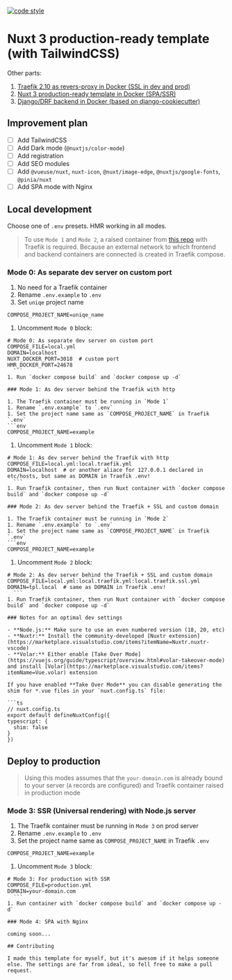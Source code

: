 [![code style](https://antfu.me/badge-code-style.svg)](https://github.com/antfu/eslint-config)
# Nuxt 3 production-ready template (with TailwindCSS)

Other parts:

1. [Traefik 2.10 as revers-proxy in Docker (SSL in dev and prod)](https://github.com/baikov/tpl-traefik)
2. [Nuxt 3 production-ready template in Docker (SPA/SSR)](https://github.com/baikov/tpl-nuxt3)
3. [Django/DRF backend in Docker (based on django-cookiecutter)](https://github.com/baikov/drf-tpl)

## Improvement plan

- [ ] Add TailwindCSS
- [ ] Add Dark mode (`@nuxtjs/color-mode`)
- [ ] Add registration
- [ ] Add SEO modules
- [ ] Add `@vueuse/nuxt`, `nuxt-icon`, `@nuxt/image-edge`, `@nuxtjs/google-fonts`, `@pinia/nuxt`
- [ ] Add SPA mode with Nginx

## Local development

Choose one of `.env` presets. HMR working in all modes.

> To use `Mode 1` and `Mode 2`, a raised container from [this repo](https://github.com/baikov/tpl-traefik) with Traefik is required. Because an external network to which frontend and backend containers are connected is created in Traefik compose.

### Mode 0: As separate dev server on custom port

1. No need for a Traefik container
1. Rename `.env.example` to `.env`
1. Set `uniqe` project name
  ```env
  COMPOSE_PROJECT_NAME=uniqe_name
  ```
1. Uncomment `Mode 0` block:
  ```env
  # Mode 0: As separate dev server on custom port
  COMPOSE_FILE=local.yml
  DOMAIN=localhost
  NUXT_DOCKER_PORT=3018  # custom port
  HMR_DOCKER_PORT=24678
    ```
1. Run `docker compose build` and `docker compose up -d`

### Mode 1: As dev server behind the Traefik with http

1. The Traefik container must be running in `Mode 1`
1. Rename `.env.example` to `.env`
1. Set the project name same as `COMPOSE_PROJECT_NAME` in Traefik `.env`
  ```env
  COMPOSE_PROJECT_NAME=example
  ```
1. Uncomment `Mode 1` block:
  ```env
  # Mode 1: As dev server behind the Traefik with http
  COMPOSE_FILE=local.yml:local.traefik.yml
  DOMAIN=localhost  # or another aliace for 127.0.0.1 declared in etc/hosts, but same as DOMAIN in Traefik .env!
    ```
1. Run Traefik container, then run Nuxt container with `docker compose build` and `docker compose up -d`

### Mode 2: As dev server behind the Traefik + SSL and custom domain

1. The Traefik container must be running in `Mode 2`
1. Rename `.env.example` to `.env`
1. Set the project name same as `COMPOSE_PROJECT_NAME` in Traefik `.env`
  ```env
  COMPOSE_PROJECT_NAME=example
  ```
1. Uncomment `Mode 2` block:
  ```env
  # Mode 2: As dev server behind the Traefik + SSL and custom domain
  COMPOSE_FILE=local.yml:local.traefik.yml:local.traefik.ssl.yml
  DOMAIN=tpl.local  # same as DOMAIN in Traefik .env!
    ```
1. Run Traefik container, then run Nuxt container with `docker compose build` and `docker compose up -d`

### Notes for an optimal dev settings

- **Node.js:** Make sure to use an even numbered version (18, 20, etc)
- **Nuxtr:** Install the community-developed [Nuxtr extension](https://marketplace.visualstudio.com/items?itemName=Nuxtr.nuxtr-vscode)
- **Volar:** Either enable [Take Over Mode](https://vuejs.org/guide/typescript/overview.html#volar-takeover-mode) and install [Volar](https://marketplace.visualstudio.com/items?itemName=Vue.volar) extension

If you have enabled **Take Over Mode** you can disable generating the shim for *.vue files in your `nuxt.config.ts` file:

```ts
// nuxt.config.ts
export default defineNuxtConfig({
  typescript: {
    shim: false
  }
})
```

## Deploy to production

> Using this modes assumes that the `your-domain.com` is already bound to your server (`A` records are configured) and Traefik container raised in production mode

### Mode 3: SSR (Universal rendering) with Node.js server

1. The Traefik container must be running in `Mode 3` on prod server
1. Rename `.env.example` to `.env`
1. Set the project name same as `COMPOSE_PROJECT_NAME` in Traefik `.env`
  ```env
  COMPOSE_PROJECT_NAME=example
  ```
1. Uncomment `Mode 3` block:
  ```env
  # Mode 3: For production with SSR
  COMPOSE_FILE=production.yml
  DOMAIN=your-domain.com
    ```
1. Run container with `docker compose build` and `docker compose up -d`

### Mode 4: SPA with Nginx

coming soon...

## Contributing

I made this template for myself, but it's awesom if it helps someone else. The settings are far from ideal, so fell free to make a pull request.
